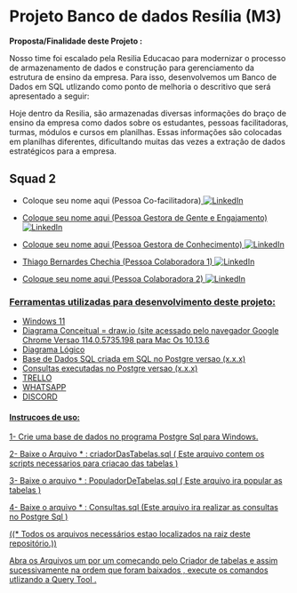 # Projeto Banco de dados Resília (M3)



**Proposta/Finalidade deste Projeto :**

Nosso time foi escalado pela Resilia Educacao para modernizar o processo de armazenamento de dados e construção para gerenciamento da estrutura de ensino da empresa.
Para isso, desenvolvemos um Banco de Dados em SQL utlizando como ponto de melhoria o descritivo que será apresentado a seguir:

Hoje dentro da Resilia, são armazenadas diversas informações do braço de ensino da empresa como dados sobre os estudantes, pessoas facilitadoras, turmas, módulos e cursos em planilhas. Essas informações são colocadas em planilhas diferentes, dificultando muitas das vezes a extração de dados estratégicos para a empresa.
   
 
## Squad 2 

- Coloque seu nome aqui (Pessoa Co-facilitadora)<a href="https://www.linkedin.com/in/coloque seu linkein aqui igual ao meu/">
        <img src="https://img.shields.io/badge/LinkedIn-blue?style=flat-square&logo=linkedin" alt="LinkedIn">

- Coloque seu nome aqui (Pessoa Gestora de Gente e Engajamento)<a href="https://www.linkedin.com/in/coloque seu linkein aqui igual ao meu">
        <img src="https://img.shields.io/badge/LinkedIn-blue?style=flat-square&logo=linkedin" alt="LinkedIn">
        
- Coloque seu nome aqui (Pessoa Gestora de Conhecimento) <a href="https://www.linkedin.com/in/coloque seu linkein aqui igual ao meu">
        <img src="https://img.shields.io/badge/LinkedIn-blue?style=flat-square&logo=linkedin" alt="LinkedIn">

- Thiago Bernardes Chechia (Pessoa Colaboradora 1) <a href="https://www.linkedin.com/in/thiagochechia/">
        <img src="https://img.shields.io/badge/LinkedIn-blue?style=flat-square&logo=linkedin" alt="LinkedIn">


- Coloque seu nome aqui (Pessoa Colaboradora 2) <a href="https://www.linkedin.com/in/coloque seu linkein aqui igual ao meu/">
        <img src="https://img.shields.io/badge/LinkedIn-blue?style=flat-square&logo=linkedin" alt="LinkedIn">

### Ferramentas utilizadas para desenvolvimento deste projeto:

- Windows 11
- Diagrama Conceitual = draw.io (site acessado pelo navegador Google Chrome Versao 114.0.5735.198 para Mac Os 10.13.6
- Diagrama Lógico  
- Base de Dados SQL criada em SQL no Postgre versao (x.x.x)
- Consultas executadas no Postgre versao (x.x.x)
- TRELLO
- WHATSAPP
- DISCORD 

#### Instrucoes de uso:

1- Crie uma base de dados no programa Postgre Sql para Windows.

2- Baixe o Arquivo * :      criadorDasTabelas.sql 
   ( Este arquivo contem os scripts necessarios para criacao das tabelas )

3- Baixe o arquivo * :      PopuladorDeTabelas.sql 
   ( Este arquivo ira popular as tabelas )

4- Baixe o arquivo * :      Consultas.sql 
   (Este arquivo ira realizar as consultas no Postgre Sql )

((* Todos os arquivos necessários estao localizados na raiz deste repositório.))

Abra os Arquivos um por um comecando pelo Criador de tabelas e assim sucessivamente na ordem que 
foram baixados , execute os comandos utlizando a Query Tool .


